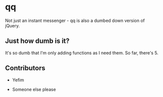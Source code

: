 qq
====

Not just an instant messenger - qq is also a dumbed down version of jQuery.

## Just how dumb is it?

It's so dumb that I'm only adding functions as I need them. So far, there's 5.

## Contributors

* Yefim

* Someone else please
